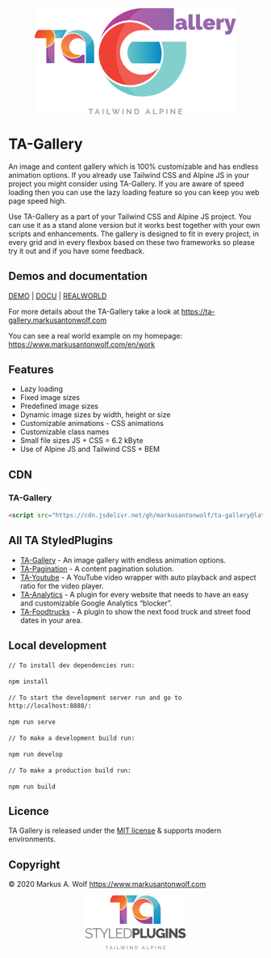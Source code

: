 <p align="center">
  <img src="./public/assets/img/logo-ta-gallery.png" width="400px" />
</p>

# TA-Gallery

An image and content gallery which is 100% customizable and has endless animation options. If you already use Tailwind CSS and Alpine JS in your project you might consider using TA-Gallery. If you are aware of speed loading then you can use the lazy loading feature so you can keep you web page speed high.

Use TA-Gallery as a part of your Tailwind CSS and Alpine JS project. You can use it as a stand alone version but it works best together with your own scripts and enhancements. The gallery is designed to fit in every project, in every grid and in every flexbox based on these two frameworks so please try it out and if you have some feedback.

## Demos and documentation

[DEMO](https://ta-gallery.markusantonwolf.com) | [DOCU](https://ta-gallery.markusantonwolf.com) | [REALWORLD](https://www.markusantonwolf.com/en/work)

For more details about the TA-Gallery take a look at <https://ta-gallery.markusantonwolf.com>

You can see a real world example on my homepage: <https://www.markusantonwolf.com/en/work>

## Features

- Lazy loading
- Fixed image sizes
- Predefined image sizes
- Dynamic image sizes by width, height or size
- Customizable animations - CSS animations
- Customizable class names
- Small file sizes JS + CSS = 6.2 kByte
- Use of Alpine JS and Tailwind CSS + BEM

## CDN

### TA-Gallery

```html
<script src="https://cdn.jsdelivr.net/gh/markusantonwolf/ta-gallery@latest/dist/js/gallery.js"></script>
```

## All TA StyledPlugins

-   [TA-Gallery](https://github.com/markusantonwolf/ta-gallery) - An image gallery with endless animation options.
-   [TA-Pagination](https://github.com/markusantonwolf/ta-pagination) - A content pagination solution.
-   [TA-Youtube](https://github.com/markusantonwolf/ta-youtube) - A YouTube video wrapper with auto playback and aspect ratio for the video player.
-   [TA-Analytics](https://github.com/markusantonwolf/ta-analytics) - A plugin for every website that needs to have an easy and customizable Google Analytics “blocker”.
-   [TA-Foodtrucks](https://github.com/markusantonwolf/ta-foodtrucks) - A plugin to show the next food truck and street food dates in your area.

## Local development

```
// To install dev dependencies run:

npm install

// To start the development server run and go to http://localhost:8888/:

npm run serve

// To make a development build run:

npm run develop

// To make a production build run:

npm run build
```

## Licence

TA Gallery is released under the [MIT license](https://github.com/markusantonwolf/ta-gallery/blob/master/licence.md) & supports modern environments.

## Copyright

© 2020 Markus A. Wolf
<https://www.markusantonwolf.com>

<p align="center">
  <img src="./public/assets/img/logo-ta-styled-plugins.png" width="200px" />
</p>
